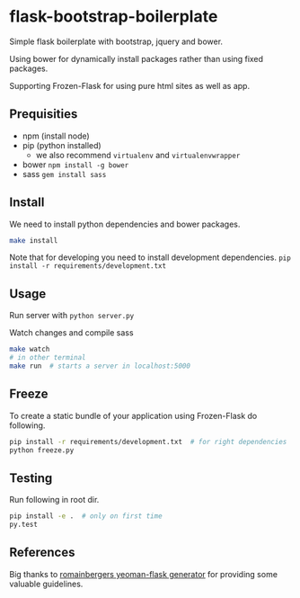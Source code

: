 # flask-bootstrap-boilerplate
Simple flask boilerplate with bootstrap, jquery and bower.

Using bower for dynamically install packages rather than using fixed packages.

Supporting Frozen-Flask for using pure html sites as well as app.

## Prequisities
* npm (install node)
* pip (python installed)
  * we also recommend `virtualenv` and `virtualenvwrapper`
* bower `npm install -g bower`
* sass `gem install sass`

## Install
We need to install python dependencies and bower packages.
```bash
make install
```

Note that for developing you need to install development dependencies.
`pip install -r requirements/development.txt`

## Usage
Run server with `python server.py`

Watch changes and compile sass
```bash
make watch
# in other terminal
make run  # starts a server in localhost:5000
```


## Freeze
To create a static bundle of your application using Frozen-Flask do following.
```bash
pip install -r requirements/development.txt  # for right dependencies
python freeze.py
```

## Testing
Run following in root dir.
```bash
pip install -e .  # only on first time
py.test
```

## References
Big thanks to [romainbergers yeoman-flask generator](https://github.com/romainberger/yeoman-flask) for providing some valuable guidelines.